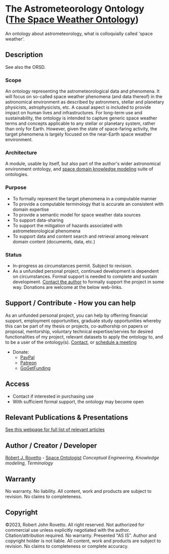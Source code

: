 # The Astrometeorology Ontology ([The Space Weather Ontology](https://github.com/rrovetto/The-Space-Weather-Ontology/blob/main/README.md))
An ontology about astrometeorology, what is colloquially called 'space weather'.

## Description
See also the ORSD.

### Scope
An ontology representing the astrometeorological data and phenomena. It will focus on so-called space weather phenomena (and data thereof) in the astronomical environment as described by astronmers, stellar and planetary physicists, astrophysicists, etc. A causal aspect is included to provide impact on human lives and infrastructures. For long-term use and sustainability, the ontology is intended to capture generic space weather terms and concepts applicable to any stellar or planetary system, rather than only for Earth. However, given the state of space-faring activity, the target phenomena is largely focused on the near-Earth space weather environment. 

### Architecture
A module, usable by itself, but also part of the author's wider astronomical environment ontology, and [space domain knowledge modeling](https://purl.org/space-ontology) suite of ontologies.

### Purpose
* To formally represent the target phenomena in a computable manner
* To provide a computable terminology that is accurate an consistent with domain expertise
* To provide a semantic model for space weather data sources
* To support data-sharing
* To support the mitigation of hazards associated with astrometeorological phenomena
* To support data and content search and retrieval among relevant domain content (documents, data, etc.) 

### Status
* In-progress as circumstances permit. Subject to revision. 
* As a unfunded personal project, continued development is dependent on circumstances. Formal support is needed to complete and sustain development. [Contact the author](https://ontospace.wordpress.com/contact) to formally support the project in some way. Donations are welcome at the below web-links.  

## Support / Contribute - How you can help
As an unfunded personal project, you can help by offerring financial support, employment opportunities, graduate study opportunities whereby this can be part of my thesis or projects, co-authorship on papers or proposal, mentorship, voluntary technical expertise/servies for desired functionalities of my project, relevant datasets to apply the ontology to, and to be a user of the ontology(s). [Contact](https://ontospace.wordpress.com/contact), or [schedule a meeting](https://tinyurl.com/hm8wu2sa) 

* Donate: 
  * [PayPal](https://tinyurl.com/donateViaPayPalrr)
  * [Patreon](https://tinyurl.com/y9qegjsh)
  * [GoGetFunding](https://gogetfunding.com/?p=6893352)

## Access
* Contact if interested in purchasing use 
* With sufficient formal support, the ontology may become open 

## Relevant Publications & Presentations
[See this webpage for full list of relevant articles](https://ontospace.wordpress.com/publications)

## Author / Creator / Developer
[Robert J. Rovetto](http://orcid.org/0000-0003-3835-7817) - [Space Ontologist](https://purl.org/space-ontology)
_Conceptual Engineering, Knowledge modeling, Terminology_

## Warranty 
No warranty. No liability. All content, work and products are subject to revision. No claims to completeness.  

## Copyright
©2023, Robert John Rovetto. All right reserved.
Not authorized for commercial use unless explicitly negotiated with the author. Citation/attribution required.
No warranty. Presented "AS IS". Author and copyright holder is not liable. All content, work and products are subject to revision. No claims to completeness or complete accuracy.
